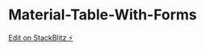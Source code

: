 # Material-Table-With-Forms

[Edit on StackBlitz ⚡️](https://stackblitz.com/edit/angular-material-editable-table-glvbzu)